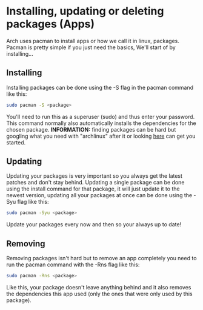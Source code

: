 # Installing, updating or deleting packages (Apps)
Arch uses pacman to install apps or how we call it in linux, packages.
Pacman is pretty simple if you just need the basics, We'll start of by installing...

## Installing
Installing packages can be done using the -S flag in the pacman command like this:

```bash
sudo pacman -S <package>
```

You'll need to run this as a superuser (sudo) and thus enter your password. This command normally also automatically installs the dependencies for the chosen package.
**INFORMATION:** finding packages can be hard but googling what you need with "archlinux" after it or looking [here](https://archlinux.org/packages/) can get you started.

## Updating
Updating your packages is very important so you always get the latest patches and don't stay behind.
Updating a single package can be done using the install command for that package, it will just update it to the newest version, updating all your packages at once can be done using the -Syu flag like this:

```bash
sudo pacman -Syu <package>
```

Update your packages every now and then so your always up to date!

## Removing
Removing packages isn't hard but to remove an app completely you need to run the pacman command with the -Rns flag like this:

```bash
sudo pacman -Rns <package>
```

Like this, your package doesn't leave anything behind and it also removes the dependencies this app used (only the ones that were only used by this package).